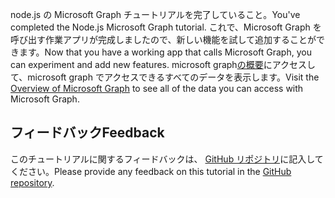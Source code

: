<!-- markdownlint-disable MD002 MD041 -->

<span data-ttu-id="6dd12-101">node.js の Microsoft Graph チュートリアルを完了していること。</span><span class="sxs-lookup"><span data-stu-id="6dd12-101">You've completed the Node.js Microsoft Graph tutorial.</span></span> <span data-ttu-id="6dd12-102">これで、Microsoft Graph を呼び出す作業アプリが完成しましたので、新しい機能を試して追加することができます。</span><span class="sxs-lookup"><span data-stu-id="6dd12-102">Now that you have a working app that calls Microsoft Graph, you can experiment and add new features.</span></span> <span data-ttu-id="6dd12-103">microsoft graph[の概要](/graph/overview)にアクセスして、microsoft graph でアクセスできるすべてのデータを表示します。</span><span class="sxs-lookup"><span data-stu-id="6dd12-103">Visit the [Overview of Microsoft Graph](/graph/overview) to see all of the data you can access with Microsoft Graph.</span></span>

## <a name="feedback"></a><span data-ttu-id="6dd12-104">フィードバック</span><span class="sxs-lookup"><span data-stu-id="6dd12-104">Feedback</span></span>

<span data-ttu-id="6dd12-105">このチュートリアルに関するフィードバックは、 [GitHub リポジトリ](https://github.com/microsoftgraph/msgraph-training-nodeexpressapp)に記入してください。</span><span class="sxs-lookup"><span data-stu-id="6dd12-105">Please provide any feedback on this tutorial in the [GitHub repository](https://github.com/microsoftgraph/msgraph-training-nodeexpressapp).</span></span>